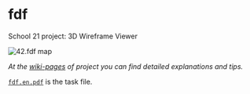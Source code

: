 # fdf
School 21 project: 3D Wireframe Viewer

![42.fdf map](/fdf_screenshot)

_At the [wiki-pages](../../wiki) of project you can find detailed explanations and tips._

[`fdf.en.pdf`](/fdf.en.pdf) is the task file.
